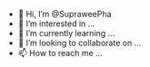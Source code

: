 - 👋 Hi, I’m @SupraweePha
- 👀 I’m interested in ...
- 🌱 I’m currently learning ...
- 💞️ I’m looking to collaborate on ...
- 📫 How to reach me ...

<!---
SupraweePha/SupraweePha is a ✨ special ✨ repository because its `README.md` (this file) appears on your GitHub profile.
You can click the Preview link to take a look at your changes.
--->

